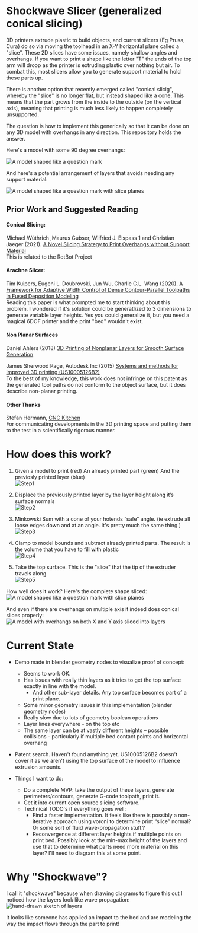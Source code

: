 # Shockwave Slicer (generalized conical slicing)

3D printers extrude plastic to build objects, and current slicers (Eg Prusa, Cura) do
so via moving the toolhead in an X-Y horizontal plane called a "slice". These 2D
slices have some issues, namely shallow angles and overhangs. If you want to print a
shape like the letter "T" the ends of the top arm will droop as the printer is
extruding plastic over nothing but air. To combat this, most slicers allow you to
generate support material to hold these parts up.

There is another option that recently emerged called "conical slicig", whereby
the "slice" is no longer flat, but instead shaped like a cone. This means
that the part grows from the inside to the outside (on the vertical axis), 
meaning that printing is much less likely to happen completely unsupported. 

The question is how to implement this generically so that it can be done on any
3D model with overhangs in any direction. This repository holds the answer.

Here's a model with some 90 degree overhangs:

![A model shaped like a question mark](documents/demo_model.png)

And here's a potential arrangement of layers that avoids needing any support
 material:

![A model shaped like a question mark with slice planes](documents/demo_layers.png)


## Prior Work and Suggested Reading


#### Conical Slicing:
Michael Wüthrich ,Maurus Gubser, Wilfried J. Elspass 1 and Christian Jaeger
(2021). [A Novel Slicing Strategy to Print Overhangs without Support Material](https://www.mdpi.com/2076-3417/11/18/8760)  
This is related to the RotBot Project

#### Arachne Slicer:
Tim Kuipers, Eugeni L. Doubrovski, Jun Wu, Charlie C.L. Wang  (2020). [A Framework for Adaptive Width Control of Dense Contour-Parallel Toolpaths in Fused Deposition Modeling](https://www.sciencedirect.com/science/article/pii/S0010448520301007)  
Reading this paper is what prompted me to start thinking about this problem. I wondered if it's solution could be generatlized to 3 dimensions to generate variable layer heights. Yes you could generalize it, but you need a magical 6DOF printer and the print "bed" wouldn't exist.

#### Non Planar Surfaces
Daniel Ahlers (2018) [3D Printing of Nonplanar Layers for Smooth Surface Generation](https://tams.informatik.uni-hamburg.de/publications/2018/MSc_Daniel_Ahlers.pdf)

James Sherwood Page, Autodesk Inc (2015) [Systems and methods for improved 3D printing (US10005126B2)](https://patents.google.com/patent/US10005126B2/en)  
To the best of my knowledge, this work does not infringe on this patent as the generated tool paths do not conform to the object surface, but it does describe non-planar printing.


#### Other Thanks
Stefan Hermann, [CNC Kitchen](https://www.cnckitchen.com/)  
For communicating developments in the 3D printing space and putting them to the test in a scientifically rigorous manner. 



# How does this work?

1. Given a model to print (red) An already printed part (green) And the previosly printed layer (blue)  
![Step1](documents/step1.png)

2. Displace the previously printed layer by the layer height along it’s surface normals  
![Step2](documents/step2.png)

3. Minkowski Sum with a cone of your hotends “safe” angle. (ie extrude all loose edges down and at an angle. It's pretty much the same thing.)  
![Step3](documents/step3.png)

4. Clamp to model bounds and subtract already printed parts. The result is the volume that you have to fill with plastic  
![Step4](documents/step4.png)

5. Take the top surface. This is the "slice" that the tip of the extruder travels along.  
![Step5](documents/step5.png)


How well does it work? Here's the complete shape sliced:  
![A model shaped like a question mark with slice planes](documents/demo_layers.png)

And even if there are overhangs on multiple axis it indeed does conical slices properly:  
![A model with overhangs on both X and Y axis sliced into layers](documents/demo_layers2.png)


# Current State

- Demo made in blender geometry nodes to visualize proof of concept:
    - Seems to work OK. 
    - Has issues with really thin layers as it tries to get the top surface exactly in line with the model. 
        - And other sub-layer details. Any top surface becomes part of a print plane.
    - Some minor geometry issues in this implementation (blender geometry nodes)
    - Really slow due to lots of geometry boolean operations
    - Layer lines everywhere - on the top etc
    - The same layer can be at vastly different heights – possible collisions - particularly if multiple bed contact points and horizontal overhang 

- Patent search. Haven't found anything yet. US10005126B2 doesn't cover it as we aren't using the top surface of the model to influence extrusion amounts. 

- Things I want to do:
    - Do a complete MVP: take the output of these layers, generate perimeters/contours, generate G-code toolpath, print it.
    - Get it into current open source slicing software.
    - Technical TODO's if everything goes well:
        - Find a faster implementation. It feels like there is possibly a non-iterative approach using voroni to determine print “slice” normal? Or some sort of fluid wave-propagation stuff.?
        - Reconvergence at different layer heights if multiple points on print bed. Possibly look at the min-max height of the layers and use that to determine
        what parts need more material on this layer? I'll need to diagram this at some point.


# Why "Shockwave"?
I call it "shockwave" because when drawing diagrams to figure this out I noticed
how the layers look like wave propagation:  
![hand-drawn sketch of layers](documents/shockwave.png)

It looks like someone has applied an impact to the bed and are modeling the way the
impact flows through the part to print!